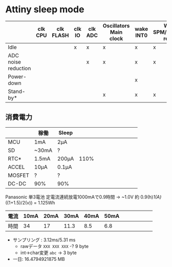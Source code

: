 # Attiny sleep mode


|   | clk CPU  | clk FLASH  | clk IO | clk ADC | Oscillators Main clock | wake INT0 | Wake SPM/EEPROM ready | wake ADC | Wake other I/O | wake watchdog | Note |
|---|---|---|---|---|---|---|---|---|---|---|---|
| Idle  |   |   | x | x | x | x | x | x | x | x |   |
| ADC noise reduction  |   |   |   | x | x | x | x | x | x | x |   |
| Power-down  |   |   |   |   |   | x |   |   |   | x |   |
| Stand-by* |   |   |   |   | x | x | x |   |   |   |   |

## 消費電力

|   | 稼働 | Sleep |   |   |   |   |   |   |   |   |   |
|---|---|---|---|---|---|---|---|---|---|---|---|
| MCU | 1mA | 2μA |   |   |   |   |   |   |   |   |   |
| SD | ~30mA | ? |   |   |   |   |   |   |   |   |   |
| RTC* | 1.5mA | 200μA | 110% |   |   |   |   |   |   |   |   |
| ACCEL | 10μA | 0.1μA |   |   |   |   |   |   |   |   |   |
| MOSFET | ? | ? |   |   |   |   |   |   |   |   |   |
| DC-DC | 90% | 90% |   |   |   |   |   |   |   |   |   |

Panasonic 単3電池 定電流連続放電1000mAで0.9時間 -> ~1.0V 
約 0.9(h)*1(A)*((1+1.5)/2(v)) = 1.125Wh

| 電流 | 10mA | 20mA | 30mA | 40mA | 50mA |   |   |   |   |   |   |
|---|---|---|---|---|---|---|---|---|---|---|---|
| 時間 | 34 | 17 | 11.3 | 8.5 | 6.8 |   |   |   |   |   |   |

- サンプリング : 3.12ms/5.31 ms  
  - rawデータ    <code>XXX XXX XXX</code> -? 9 byte  
  - int->char変更 <code>abc</code> -> 3 byte  
- 一日: 16.4794921875 MB


